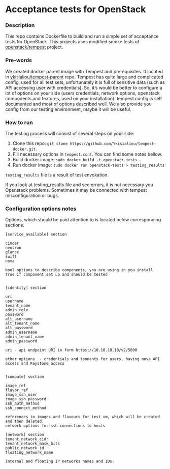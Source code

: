 # Acceptance tests for OpenStack

### Description

This repo contains Dockerfile to build and run a simple set of acceptance tests for OpenStack. This projects uses modified smoke tests of [openstack/tempest](https://github.com/openstack/tempest) project.

### Pre-words

We created docker parent image with Tempest and prerequisites. It located in  [ykisialiou/tempest-parent](https://registry.hub.docker.com/u/ykisialiou/tempest-parent/) repo. Tempest has quite large and complicated config, used for all test sets, unfortunately it is full of sensitive data (such as API accessing user with credentials). So, it’s would be better to configure  a lot of options on your side (users credentials, network options, openstack components and features, used on your installation).  tempest.config is self documented and most of options described well. We also provide you config from our testing environment, maybe it will be useful. 

### How to run

The testing process will consist of several steps on your side:

1. Clone this repo: `git clone https://github.com/Ykisialiou/tempest-docker.git`.
1. Fill necessary options in `tempest.conf`. You can find some notes bellow.
1. Build docker image: `sudo docker build -t openstack-tests .`
1. Run docker image: `sudo docker run openstack-tests > testing_results`

`testing_results` file is a result of test envokation.

If you look at testing_results file and see errors, it is not necessary you Openstack problems. Sometimes it may be connected with  tempest misconfiguration or bugs.

### Configuration options notes

Options, which should be paid attention to is located below corresponding sections. 
```
[service_available] section

cinder
neutron
glance
swift
nova

bool options to describe components, you are using in you install. true if component set up and should be tested


[identity] section

uri
username
tenant_name
admin_role
password
alt_username
alt_tenant_name
alt_password
admin_username
admin_tenant_name
admin_password

uri - api endpoint URI in form https://10.10.10.10/v2/5000

other options  - credentials and tennants for users, having nova API access and Keystone access


[compute] section

image_ref
flavor_ref 
image_ssh_user
image_ssh_password
ssh_auth_method
ssh_connect_method

references to images and flavours for test vm, which will be created and then deleted. 
network options for ssh connections to hosts

[network] section
tenant_network_cidr 
tenant_network_mask_bits 
public_network_id
floating_network_name

internal and floating IP networks names and IDs
```